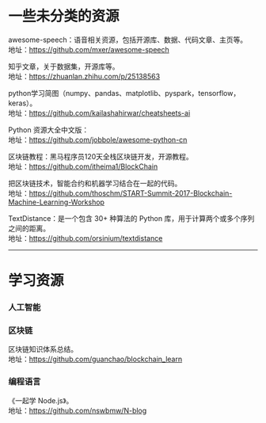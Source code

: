 # 一些未分类的资源

awesome-speech：语音相关资源，包括开源库、数据、代码文章、主页等。</br>
地址：https://github.com/mxer/awesome-speech

知乎文章，关于数据集，开源库等。</br>
地址：https://zhuanlan.zhihu.com/p/25138563

python学习简图（numpy、pandas、matplotlib、pyspark，tensorflow，keras）。</br>
地址：https://github.com/kailashahirwar/cheatsheets-ai

Python 资源大全中文版：</br>
地址：https://github.com/jobbole/awesome-python-cn


区块链教程：黑马程序员120天全栈区块链开发，开源教程。</br>
地址：https://github.com/itheima1/BlockChain

把区块链技术，智能合约和机器学习结合在一起的代码。</br>
地址：https://github.com/thoschm/START-Summit-2017-Blockchain-Machine-Learning-Workshop

TextDistance：是一个包含 30+ 种算法的 Python 库，用于计算两个或多个序列之间的距离。</br>
地址：https://github.com/orsinium/textdistance


---

# 学习资源
### 人工智能

### 区块链

区块链知识体系总结。</br>
地址：https://github.com/guanchao/blockchain_learn

### 编程语言

《一起学 Node.js》。</br>
地址：https://github.com/nswbmw/N-blog





